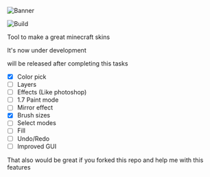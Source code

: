 ![Banner](http://s22.postimg.org/u464888ox/Banner.png)

![Build](https://ci.appveyor.com/api/projects/status/github/Kareemmax/Minecraft-Skiner?svg=true)

Tool to make a great minecraft skins

It's now under development

will be released  after completing this tasks

- [X] Color pick
- [ ] Layers
- [ ] Effects (Like photoshop)
- [ ] 1.7 Paint mode
- [ ] Mirror effect
- [X] Brush sizes
- [ ] Select modes
- [ ] Fill
- [ ] Undo/Redo
- [ ] Improved GUI

That also would be great if you forked this repo and help me with this features
